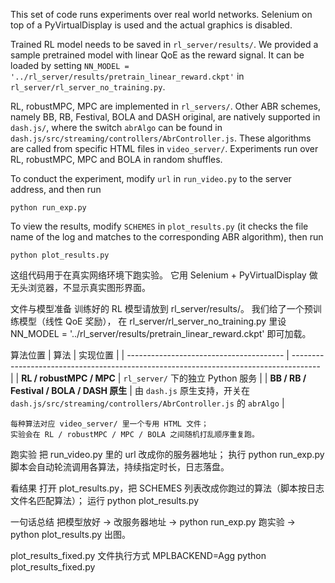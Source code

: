This set of code runs experiments over real world networks. Selenium on top of a PyVirtualDisplay is used and the actual graphics is disabled.

Trained RL model needs to be saved in `rl_server/results/`. We provided a sample pretrained model with linear QoE as the reward signal. It can be loaded by setting `NN_MODEL = '../rl_server/results/pretrain_linear_reward.ckpt'` in `rl_server/rl_server_no_training.py`.

RL, robustMPC, MPC are implemented in `rl_servers/`. Other ABR schemes, namely BB, RB, Festival, BOLA and DASH original, are natively supported in `dash.js/`, where the switch `abrAlgo` can be found in `dash.js/src/streaming/controllers/AbrController.js`. These algorithms are called from specific HTML files in `video_server/`. Experiments run over RL, robustMPC, MPC and BOLA in random shuffles.

To conduct the experiment, modify `url` in `run_video.py` to the server address, and then run
```
python run_exp.py
```

To view the results, modify `SCHEMES` in `plot_results.py` (it checks the file name of the log and matches to the corresponding ABR algorithm), then run 
```
python plot_results.py
```


这组代码用于在真实网络环境下跑实验。
它用 Selenium + PyVirtualDisplay 做无头浏览器，不显示真实图形界面。


文件与模型准备
    训练好的 RL 模型请放到 rl_server/results/。
    我们给了一个预训练模型（线性 QoE 奖励），
    在 rl_server/rl_server_no_training.py 里设
    NN_MODEL = '../rl_server/results/pretrain_linear_reward.ckpt' 即可加载。


算法位置
    | 算法                                      | 实现位置                                                                                  |
    | --------------------------------------- | ------------------------------------------------------------------------------------- |
    | **RL / robustMPC / MPC**                | `rl_server/` 下的独立 Python 服务                                                           |
    | **BB / RB / Festival / BOLA / DASH 原生** | 由 `dash.js` 原生支持，开关在 `dash.js/src/streaming/controllers/AbrController.js` 的 `abrAlgo` |


    每种算法对应 video_server/ 里一个专用 HTML 文件；
    实验会在 RL / robustMPC / MPC / BOLA 之间随机打乱顺序重复跑。

跑实验
    把 run_video.py 里的 url 改成你的服务器地址；
    执行
    python run_exp.py
    脚本会自动轮流调用各算法，持续指定时长，日志落盘。

看结果
    打开 plot_results.py，把 SCHEMES 列表改成你跑过的算法（脚本按日志文件名匹配算法）；
    运行
    python plot_results.py
    

一句话总结
把模型放好 → 改服务器地址 → python run_exp.py 跑实验 → python plot_results.py 出图。


plot_results_fixed.py 文件执行方式
MPLBACKEND=Agg python plot_results_fixed.py
